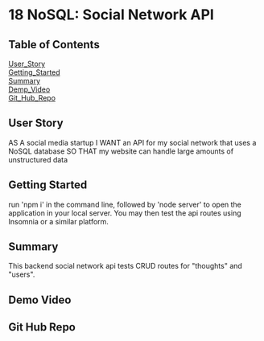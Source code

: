 # 18 NoSQL: Social Network API

## Table of Contents 
[User_Story](#userstory)<br>
[Getting_Started](#getting_started)<br>
[Summary](#summary)<br>
[Demp_Video](#demo_video)<br>
[Git_Hub_Repo](#git-hub-repo)


## User Story

AS A social media startup
I WANT an API for my social network that uses a NoSQL database
SO THAT my website can handle large amounts of unstructured data

## Getting Started
run 'npm i' in the command line, followed by 'node server' to open the application in your local server. You may then test the api routes using Insomnia or a similar platform. 


## Summary 

This backend social network api tests CRUD routes for "thoughts" and "users". 

## Demo Video 



## Git Hub Repo 

